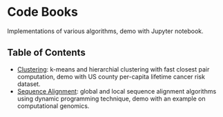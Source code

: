 # Code Books
Implementations of various algorithms, demo with Jupyter notebook.

## Table of Contents

- [Clustering](https://github.com/xuedong/codebooks/blob/master/clustering/clustering.ipynb): k-means and hierarchial clustering with fast closest pair computation, demo with US county per-capita lifetime cancer risk dataset.
- [Sequence Alignment](https://github.com/xuedong/codebooks/blob/master/sequence_alignment/sequence_alignment.ipynb): global and local sequence alignment algorithms using dynamic programming technique, demo with an example on computational genomics.

